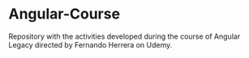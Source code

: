 # Angular-Course
Repository with the activities developed during the course of Angular Legacy directed by Fernando Herrera on Udemy.
